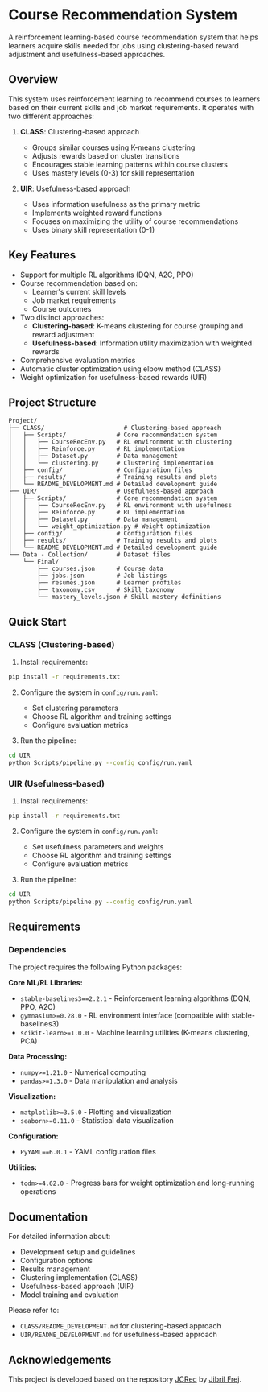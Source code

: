 # Course Recommendation System

A reinforcement learning-based course recommendation system that helps learners acquire skills needed for jobs using clustering-based reward adjustment and usefulness-based approaches.

## Overview

This system uses reinforcement learning to recommend courses to learners based on their current skills and job market requirements. It operates with two different approaches:

1. **CLASS**: Clustering-based approach
   - Groups similar courses using K-means clustering
   - Adjusts rewards based on cluster transitions
   - Encourages stable learning patterns within course clusters
   - Uses mastery levels (0-3) for skill representation

2. **UIR**: Usefulness-based approach
   - Uses information usefulness as the primary metric
   - Implements weighted reward functions
   - Focuses on maximizing the utility of course recommendations
   - Uses binary skill representation (0-1)

## Key Features

- Support for multiple RL algorithms (DQN, A2C, PPO)
- Course recommendation based on:
  - Learner's current skill levels
  - Job market requirements
  - Course outcomes
- Two distinct approaches:
  - **Clustering-based**: K-means clustering for course grouping and reward adjustment
  - **Usefulness-based**: Information utility maximization with weighted rewards
- Comprehensive evaluation metrics
- Automatic cluster optimization using elbow method (CLASS)
- Weight optimization for usefulness-based rewards (UIR)

## Project Structure

```
Project/
├── CLASS/                      # Clustering-based approach
│   ├── Scripts/              # Core recommendation system
│   │   ├── CourseRecEnv.py   # RL environment with clustering
│   │   ├── Reinforce.py      # RL implementation
│   │   ├── Dataset.py        # Data management
│   │   └── clustering.py     # Clustering implementation
│   ├── config/               # Configuration files
│   ├── results/              # Training results and plots
│   └── README_DEVELOPMENT.md # Detailed development guide
├── UIR/                      # Usefulness-based approach
│   ├── Scripts/              # Core recommendation system
│   │   ├── CourseRecEnv.py   # RL environment with usefulness
│   │   ├── Reinforce.py      # RL implementation
│   │   ├── Dataset.py        # Data management
│   │   └── weight_optimization.py # Weight optimization
│   ├── config/               # Configuration files
│   ├── results/              # Training results and plots
│   └── README_DEVELOPMENT.md # Detailed development guide
└── Data - Collection/        # Dataset files
    └── Final/
        ├── courses.json      # Course data
        ├── jobs.json         # Job listings
        ├── resumes.json      # Learner profiles
        ├── taxonomy.csv      # Skill taxonomy
        └── mastery_levels.json # Skill mastery definitions
```

## Quick Start

### CLASS (Clustering-based)

1. Install requirements:
```bash
pip install -r requirements.txt
```

2. Configure the system in `config/run.yaml`:
   - Set clustering parameters
   - Choose RL algorithm and training settings
   - Configure evaluation metrics

3. Run the pipeline:
```bash
cd UIR
python Scripts/pipeline.py --config config/run.yaml
```

### UIR (Usefulness-based)

1. Install requirements:
```bash
pip install -r requirements.txt
```

2. Configure the system in `config/run.yaml`:
   - Set usefulness parameters and weights
   - Choose RL algorithm and training settings
   - Configure evaluation metrics

3. Run the pipeline:
```bash
cd UIR
python Scripts/pipeline.py --config config/run.yaml
```

## Requirements

### Dependencies

The project requires the following Python packages:

**Core ML/RL Libraries:**
- `stable-baselines3==2.2.1` - Reinforcement learning algorithms (DQN, PPO, A2C)
- `gymnasium>=0.28.0` - RL environment interface (compatible with stable-baselines3)
- `scikit-learn>=1.0.0` - Machine learning utilities (K-means clustering, PCA)

**Data Processing:**
- `numpy>=1.21.0` - Numerical computing
- `pandas>=1.3.0` - Data manipulation and analysis

**Visualization:**
- `matplotlib>=3.5.0` - Plotting and visualization
- `seaborn>=0.11.0` - Statistical data visualization

**Configuration:**
- `PyYAML==6.0.1` - YAML configuration files

**Utilities:**
- `tqdm>=4.62.0` - Progress bars for weight optimization and long-running operations

## Documentation

For detailed information about:
- Development setup and guidelines
- Configuration options
- Results management
- Clustering implementation (CLASS)
- Usefulness-based approach (UIR)
- Model training and evaluation

Please refer to:
- `CLASS/README_DEVELOPMENT.md` for clustering-based approach
- `UIR/README_DEVELOPMENT.md` for usefulness-based approach

## Acknowledgements

This project is developed based on the repository [JCRec](https://github.com/Jibril-Frej/JCRec) by [Jibril Frej](https://github.com/Jibril-Frej).

